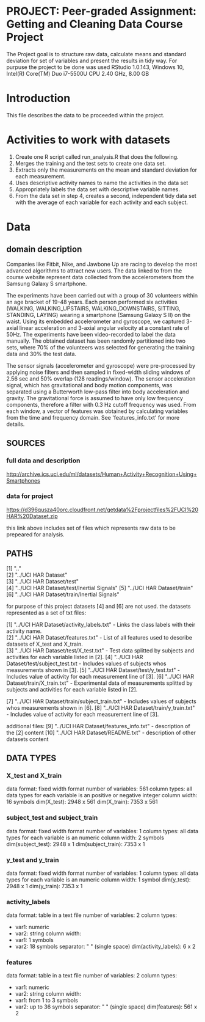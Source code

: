 # PROJECT: Peer-graded Assignment: Getting and Cleaning Data Course Project
The Project goal is to structure raw data, calculate means and standard deviation for set of variables and present the results in tidy way. For purpuse the project to be done was used RStudio 1.0.143, Windows 10, Intel(R) Core(TM) Duo i7-5500U CPU 2.40 GHz, 8.00 GB

# Introduction
This file describes the data to be proceeded within the project.

# Activities to work with datasets
1. Create one R script called run_analysis.R that does the following.
2. Merges the training and the test sets to create one data set.
3. Extracts only the measurements on the mean and standard deviation for each measurement.
4. Uses descriptive activity names to name the activities in the data set
5. Appropriately labels the data set with descriptive variable names.
6. From the data set in step 4, creates a second, independent tidy data set with the average of each variable for each activity and each subject.

# Data
## domain description
Companies like Fitbit, Nike, and Jawbone Up are racing to develop the most advanced algorithms to attract new users. The data linked to from the course website represent data collected from the accelerometers from the Samsung Galaxy S smartphone.

The experiments have been carried out with a group of 30 volunteers within an age bracket of 19-48 years. Each person performed six activities (WALKING, WALKING_UPSTAIRS, WALKING_DOWNSTAIRS, SITTING, STANDING, LAYING) wearing a smartphone (Samsung Galaxy S II) on the waist. Using its embedded accelerometer and gyroscope, we captured 3-axial linear acceleration and 3-axial angular velocity at a constant rate of 50Hz. The experiments have been video-recorded to label the data manually. The obtained dataset has been randomly partitioned into two sets, where 70% of the volunteers was selected for generating the training data and 30% the test data. 

The sensor signals (accelerometer and gyroscope) were pre-processed by applying noise filters and then sampled in fixed-width sliding windows of 2.56 sec and 50% overlap (128 readings/window). The sensor acceleration signal, which has gravitational and body motion components, was separated using a Butterworth low-pass filter into body acceleration and gravity. The gravitational force is assumed to have only low frequency components, therefore a filter with 0.3 Hz cutoff frequency was used. From each window, a vector of features was obtained by calculating variables from the time and frequency domain. See 'features_info.txt' for more details. 

## SOURCES
### full data and description
http://archive.ics.uci.edu/ml/datasets/Human+Activity+Recognition+Using+Smartphones 

### data for project
https://d396qusza40orc.cloudfront.net/getdata%2Fprojectfiles%2FUCI%20HAR%20Dataset.zip 

this link above includes set of files which represents raw data to be prepeared for analysis.

## PATHS
[1] ".."                                       
[2] "../UCI HAR Dataset"                       
[3] "../UCI HAR Dataset/test"                  
[4] "../UCI HAR Dataset/test/Inertial Signals" 
[5] "../UCI HAR Dataset/train"                 
[6] "../UCI HAR Dataset/train/Inertial Signals"

for purpose of this project datasets [4] and [6] are not used.
the datasets represented as a set of txt files:

 [1] "../UCI HAR Dataset/activity_labels.txt"     - Links the class labels with their activity name.                      
 [2] "../UCI HAR Dataset/features.txt"            - List of all features used to describe datasets of X_test and X_train.   
 [3] "../UCI HAR Dataset/test/X_test.txt"         - Test data splitted by subjects and activities for each variable listed in [2].
 [4] "../UCI HAR Dataset/test/subject_test.txt    - Includes values of subjects whos measurements shown in [3].
 [5] "../UCI HAR Dataset/test/y_test.txt"         - Includes value of activity for each measurement line of [3].
 [6] "../UCI HAR Dataset/train/X_train.txt"       - Experimental data of measurements splitted by subjects and activities for each variable listed in [2].
  
 [7] "../UCI HAR Dataset/train/subject_train.txt" - Includes values of subjects whos measurements shown in [6].
 [8] "../UCI HAR Dataset/train/y_train.txt"       - Includes value of activity for each measurement line of [3].

additional files:
 [9] "../UCI HAR Dataset/features_info.txt" - description of the [2] content
[10] "../UCI HAR Dataset/README.txt" - description of other datasets content

## DATA TYPES

### X_test and X_train
data format: fixed width format
number of variables: 561
column types: all data types for each variable is an positive or negative integer
column width: 16 symbols 
dim(X_test): 2948 x 561
dim(X_train): 7353 x 561

### subject_test and subject_train
data format: fixed width format
number of variables: 1
column types: all data types for each variable is an numeric
column width: 2 symbols 
dim(subject_test): 2948 x 1
dim(subject_train): 7353 x 1

### y_test and y_train
data format: fixed width format
number of variables: 1
column types: all data types for each variable is an numeric
column width: 1 symbol
dim(y_test): 2948 x 1
dim(y_train): 7353 x 1

### activity_labels
data format: table in a text file
number of variables: 2
column types: 
  - var1: numeric
  - var2: string
column width: 
  - var1: 1 symbols
  - var2: 18 symbols
separator: " " (single space)
dim(activity_labels): 6 x 2

### features
data format: table in a text file
number of variables: 2
column types: 
  - var1: numeric
  - var2: string
column width: 
  - var1: from 1 to 3 symbols
  - var2: up to 36 symbols
separator: " " (single space)
dim(features): 561 x 2
